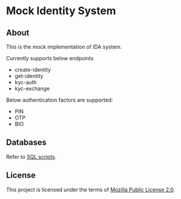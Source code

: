 # Mock Identity System

## About

This is the mock implementation of IDA system.

Currently supports below endpoints
* create-identity
* get-identity 
* kyc-auth
* kyc-exchange

Below authentication factors are supported:
* PIN
* OTP
* BIO

## Databases
Refer to [SQL scripts](db_scripts).

## License
This project is licensed under the terms of [Mozilla Public License 2.0](LICENSE).

